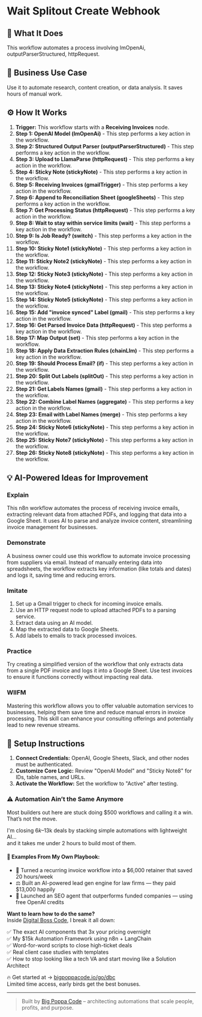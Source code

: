 # Wait Splitout Create Webhook

## 🚀 What It Does
This workflow automates a process involving lmOpenAi, outputParserStructured, httpRequest.

## 💼 Business Use Case
Use it to automate research, content creation, or data analysis. It saves hours of manual work.

## ⚙️ How It Works
1.  **Trigger:** This workflow starts with a **Receiving Invoices** node.
2. **Step 1: OpenAI Model (lmOpenAi)** - This step performs a key action in the workflow.
3. **Step 2: Structured Output Parser (outputParserStructured)** - This step performs a key action in the workflow.
4. **Step 3: Upload to LlamaParse (httpRequest)** - This step performs a key action in the workflow.
5. **Step 4: Sticky Note (stickyNote)** - This step performs a key action in the workflow.
6. **Step 5: Receiving Invoices (gmailTrigger)** - This step performs a key action in the workflow.
7. **Step 6: Append to Reconciliation Sheet (googleSheets)** - This step performs a key action in the workflow.
8. **Step 7: Get Processing Status (httpRequest)** - This step performs a key action in the workflow.
9. **Step 8: Wait to stay within service limits (wait)** - This step performs a key action in the workflow.
10. **Step 9: Is Job Ready? (switch)** - This step performs a key action in the workflow.
11. **Step 10: Sticky Note1 (stickyNote)** - This step performs a key action in the workflow.
12. **Step 11: Sticky Note2 (stickyNote)** - This step performs a key action in the workflow.
13. **Step 12: Sticky Note3 (stickyNote)** - This step performs a key action in the workflow.
14. **Step 13: Sticky Note4 (stickyNote)** - This step performs a key action in the workflow.
15. **Step 14: Sticky Note5 (stickyNote)** - This step performs a key action in the workflow.
16. **Step 15: Add "invoice synced" Label (gmail)** - This step performs a key action in the workflow.
17. **Step 16: Get Parsed Invoice Data (httpRequest)** - This step performs a key action in the workflow.
18. **Step 17: Map Output (set)** - This step performs a key action in the workflow.
19. **Step 18: Apply Data Extraction Rules (chainLlm)** - This step performs a key action in the workflow.
20. **Step 19: Should Process Email? (if)** - This step performs a key action in the workflow.
21. **Step 20: Split Out Labels (splitOut)** - This step performs a key action in the workflow.
22. **Step 21: Get Labels Names (gmail)** - This step performs a key action in the workflow.
23. **Step 22: Combine Label Names (aggregate)** - This step performs a key action in the workflow.
24. **Step 23: Email with Label Names (merge)** - This step performs a key action in the workflow.
25. **Step 24: Sticky Note6 (stickyNote)** - This step performs a key action in the workflow.
26. **Step 25: Sticky Note7 (stickyNote)** - This step performs a key action in the workflow.
27. **Step 26: Sticky Note8 (stickyNote)** - This step performs a key action in the workflow.

## 💡 AI-Powered Ideas for Improvement
### Explain
This n8n workflow automates the process of receiving invoice emails, extracting relevant data from attached PDFs, and logging that data into a Google Sheet. It uses AI to parse and analyze invoice content, streamlining invoice management for businesses.

### Demonstrate
A business owner could use this workflow to automate invoice processing from suppliers via email. Instead of manually entering data into spreadsheets, the workflow extracts key information (like totals and dates) and logs it, saving time and reducing errors.

### Imitate
1. Set up a Gmail trigger to check for incoming invoice emails.
2. Use an HTTP request node to upload attached PDFs to a parsing service.
3. Extract data using an AI model.
4. Map the extracted data to Google Sheets.
5. Add labels to emails to track processed invoices.

### Practice
Try creating a simplified version of the workflow that only extracts data from a single PDF invoice and logs it into a Google Sheet. Use test invoices to ensure it functions correctly without impacting real data.

### WIIFM
Mastering this workflow allows you to offer valuable automation services to businesses, helping them save time and reduce manual errors in invoice processing. This skill can enhance your consulting offerings and potentially lead to new revenue streams.

## 🔧 Setup Instructions
1. **Connect Credentials:** OpenAI, Google Sheets, Slack, and other nodes must be authenticated.
2. **Customize Core Logic:** Review "OpenAI Model" and "Sticky Note8" for IDs, table names, and URLs.
3. **Activate the Workflow:** Set the workflow to "Active" after testing.

### ⚠️ Automation Ain’t the Same Anymore

Most builders out here are stuck doing $500 workflows and calling it a win.  
That’s not the move.  

I'm closing $6k–$13k deals by stacking simple automations with lightweight AI...  
and it takes me under 2 hours to build most of them.

#### 🧠 Examples From My Own Playbook:
- 🔁 Turned a recurring invoice workflow into a $6,000 retainer that saved 20 hours/week  
- ⚖️ Built an AI-powered lead gen engine for law firms — they paid $13,000 happily  
- 🚀 Launched an SEO agent that outperforms funded companies — using free OpenAI credits  

**Want to learn how to do the same?**  
Inside [Digital Boss Code](https://bigpoppacode.io/go/dbc), I break it all down:

✅ The exact AI components that 3x your pricing overnight  
✅ My $15k Automation Framework using n8n + LangChain  
✅ Word-for-word scripts to close high-ticket deals  
✅ Real client case studies with templates  
✅ How to stop looking like a tech VA and start moving like a Solution Architect  

🔥 Get started at → [bigpoppacode.io/go/dbc](https://bigpoppacode.io/go/dbc)  
Limited time access, early birds get the best bonuses.

---
> Built by [Big Poppa Code](https://bigpoppacode.io) – architecting automations that scale people, profits, and purpose.
